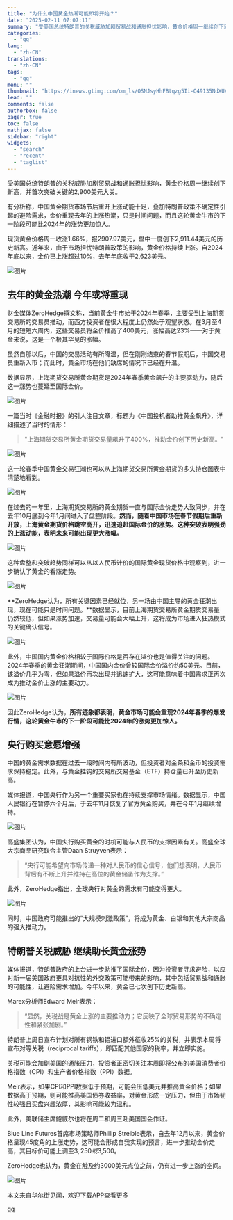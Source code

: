 ```yaml
---
title: "为什么中国黄金热潮可能即将开始？"
date: "2025-02-11 07:07:11"
summary: "受美国总统特朗普的关税威胁加剧贸易战和通胀担忧影响，黄金价格周一继续创下新高，并首次突破关键的2,9..."
categories:
  - "qq"
lang:
  - "zh-CN"
translations:
  - "zh-CN"
tags:
  - "qq"
menu: ""
thumbnail: "https://inews.gtimg.com/om_ls/OSNJsyHhFBtqzg5Ii-Q49135NdXUAb6koMl1Hu9IB81DQAA_640360/0"
lead: ""
comments: false
authorbox: false
pager: true
toc: false
mathjax: false
sidebar: "right"
widgets:
  - "search"
  - "recent"
  - "taglist"
---
```


受美国总统特朗普的关税威胁加剧贸易战和通胀担忧影响，黄金价格周一继续创下新高，并首次突破关键的2,900美元大关。

有分析称，中国黄金期货市场节后重开上涨动能十足，叠加特朗普政策不确定性引起的避险需求，金价重现去年的上涨热潮，只是时间问题，而且这轮黄金牛市的下一阶段可能比2024年的涨势更加惊人。

现货黄金价格周一收涨1.66%，报2907.97美元，盘中一度创下2,911.44美元的历史新高。近年来，由于市场担忧特朗普政策的影响，黄金价格持续上涨。自2024年底以来，金价已上涨超过10%，去年年底收于2,623美元。

![图片](https://inews.gtimg.com/om_bt/O9vHafQr-xYy5w_6ktty-P3pzIIe4qT85CUi-Ffwo0K6EAA/641)

去年的黄金热潮 今年或将重现
--------------

财金媒体ZeroHedge撰文称，当前黄金牛市始于2024年春季，主要受到上海期货交易所的交易员推动，而西方投资者在很大程度上仍然处于观望状态。在3月至4月的短短六周内，这些交易员将金价推高了400美元，涨幅高达23%——对于黄金来说，这是一个极其罕见的涨幅。

虽然自那以后，中国的交易活动有所降温，但在刚刚结束的春节假期后，中国交易员重新入市；而此时，黄金市场在他们缺席的情况下已经在升温。

数据显示，上海期货交易所黄金期货是2024年春季黄金飙升的主要驱动力，随后这一涨势也蔓延至国际金价。

![图片](https://inews.gtimg.com/om_bt/O2ttns4vhugLB8Mm2MEyYllIaSUTrkgiXQFWowV-mARkQAA/641)

一篇当时《金融时报》的引人注目文章，标题为《中国投机者助推黄金飙升》，详细描述了当时的情形：

> "上海期货交易所黄金期货交易量飙升了400%，推动金价创下历史新高。"

![图片](https://inews.gtimg.com/om_bt/OB4aqQyxpz-fQRtnQqEVc-s6V9WCep6O9voVWNkSkR50oAA/641)

这一轮春季中国黄金交易狂潮也可以从上海期货交易所黄金期货的多头持仓图表中清楚地看到。

![图片](https://inews.gtimg.com/om_bt/OqvgDtzl-8dAIrPJCglHz9bvJRCLx03g6R5PwcKrC0JYEAA/641)

在过去的一年里，上海期货交易所的黄金期货一直与国际金价走势大致同步，并在去年10月底到今年1月间进入了盘整阶段。**然而，随着中国市场在春节假期后重新开放，上海黄金期货价格跳空高开，迅速追赶国际金价的涨势。这种突破表明强劲的上涨动能，表明未来可能出现更大涨幅。**

![图片](https://inews.gtimg.com/om_bt/Owa51liy7mcg6HIs8RVyOySgYC2-V8e6aPyG55Nk3zUl4AA/641)

这种盘整和突破趋势同样可以从以人民币计价的国际黄金现货价格中观察到，进一步确认了黄金的看涨走势。

![图片](https://inews.gtimg.com/om_bt/Ot3ppnkB0lHocuv9fTxAE_BC_mTLjRR2f-pblwBytM_hYAA/641)

**ZeroHedge认为，所有关键因素已经就位，另一场由中国主导的黄金狂潮出现，现在可能只是时间问题。**数据显示，目前上海期货交易所黄金期货交易量仍然较低，但如果涨势加速，交易量可能会大幅上升，这将成为市场进入狂热模式的关键确认信号。

![图片](https://inews.gtimg.com/om_bt/OUqp4Ul2tMjpTtR60CFTzPwLv6uINBkEbcu-mg3O7_5gcAA/641)

此外，中国国内黄金价格相较于国际价格是否存在溢价也是值得关注的问题。2024年春季的黄金狂潮期间，中国国内金价曾较国际金价溢价约50美元。目前，该溢价几乎为零，但如果溢价再次出现并迅速扩大，这可能意味着中国需求正再次成为推动金价上涨的主要动力。

![图片](https://inews.gtimg.com/om_bt/Orzu9g_TzKSGrPo1iqFQWWNCyCtnQSKEmOcesidFekvggAA/641)

因此ZeroHedge认为，**所有迹象都表明，黄金市场可能会重现2024年春季的爆发行情，这轮黄金牛市的下一阶段可能比2024年的涨势更加惊人。**

央行购买意愿增强
--------

中国的黄金需求数据在过去一段时间内有所波动，但投资者对金条和金币的投资需求保持稳定。此外，与黄金挂钩的交易所交易基金（ETF）持仓量已升至历史新高。

媒体报道，中国央行作为另一个重要买家也在持续支撑市场情绪。数据显示，中国人民银行在暂停六个月后，于去年11月恢复了官方黄金购买，并在今年1月继续增持。

![图片](https://inews.gtimg.com/om_bt/Oud0qomeWQJ5Dr0JT1fnzn9RwB0VdXWoFNMl-u6t0VSMwAA/641)

高盛集团认为，中国央行购买黄金的时机可能与人民币的支撑因素有关。高盛全球大宗商品研究联合主管Daan Struyven表示：

> “央行可能希望向市场传递一种对人民币的信心信号，他们想表明，人民币背后有不断上升并维持在高位的黄金储备作为支撑。”

此外，ZeroHedge指出，全球央行对黄金的需求有可能变得更大。

![图片](https://inews.gtimg.com/om_bt/OqT2Gikmr8wAuWQRw5N0WIin2dVuIC5qugMxyzDF4-_o0AA/641)

同时，中国政府可能推出的“大规模刺激政策”，将成为黄金、白银和其他大宗商品的强大推动力。

特朗普关税威胁 继续助长黄金涨势
----------------

媒体报道，特朗普政府的上台进一步助推了国际金价，因为投资者寻求避险，以应对新一届美国政府更具对抗性的外交政策可能带来的影响，其中包括贸易战和通胀的可能性，让避险需求增加。今年以来，黄金已七次创下历史新高。

Marex分析师Edward Meir表示：

> “显然，关税战是黄金上涨的主要推动力；它反映了全球贸易形势的不确定性和紧张加剧。”

特朗普上周日宣布计划对所有钢铁和铝进口额外征收25%的关税，并表示本周将宣布对等关税（reciprocal tariffs），即匹配其他国家的税率，并立即实施。

关税可能会加剧美国的通胀压力，投资者正密切关注本周即将公布的美国消费者价格指数（CPI）和生产者价格指数（PPI）数据。

Meir表示，如果CPI和PPI数据低于预期，可能会压低美元并推高黄金价格；如果数据高于预期，则可能推高美国债券收益率，对黄金形成一定压力，但由于市场韧性较强且买盘兴趣浓厚，其影响可能较为温和。

此外，美联储主席鲍威尔也将在周二和周三赴美国国会作证。

Blue Line Futures首席市场策略师Phillip Streible表示，自去年12月以来，黄金价格呈现45度角的上涨走势，这可能会形成自我实现的预言，进一步推动金价走高，其目标价可能上调至$3,250或$3,500。

ZeroHedge也认为，黄金在触及约3000美元点位之前，仍有进一步上涨的空间。

![图片](https://inews.gtimg.com/om_bt/ONMS3kKLLuAtrtHYTsZeCioZYaM4EHfDIszN95jE-Vq9wAA/641)

本文来自华尔街见闻，欢迎下载APP查看更多

[qq](https://new.qq.com/rain/a/20250211A014IM00)
